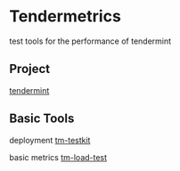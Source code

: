 # Tendermetrics

test tools for the performance of tendermint

## Project

[tendermint](https://github.com/tendermint/tendermint)

## Basic Tools

deployment [tm-testkit](https://github.com/gitferry/tm-testkit)

basic metrics [tm-load-test](https://github.com/informalsystems/tm-load-test)
